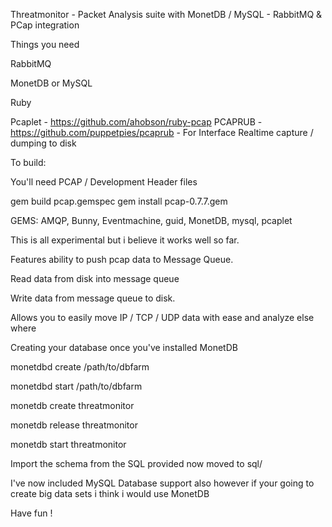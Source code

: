 Threatmonitor - Packet Analysis suite  with MonetDB / MySQL - RabbitMQ & PCap integration

Things you need

RabbitMQ

MonetDB or MySQL

Ruby

Pcaplet - https://github.com/ahobson/ruby-pcap
PCAPRUB - https://github.com/puppetpies/pcaprub - For Interface Realtime capture / dumping to disk

To build:

You'll need PCAP / Development Header files

gem build pcap.gemspec
gem install pcap-0.7.7.gem 

GEMS: AMQP, Bunny, Eventmachine, guid, MonetDB, mysql, pcaplet

This is all experimental but i believe it works well so far.

Features ability to push pcap data to Message Queue.

Read data from disk into message queue

Write data from message queue to disk.

Allows you to easily move IP / TCP / UDP data with ease and analyze else where

Creating your database once you've installed MonetDB

monetdbd create /path/to/dbfarm

monetdbd start /path/to/dbfarm

monetdb create threatmonitor

monetdb release threatmonitor

monetdb start threatmonitor

Import the schema from the SQL provided now moved to sql/

I've now included MySQL Database support also however if your going to create big data sets i think i would use MonetDB

Have fun !
